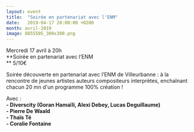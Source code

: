 ```yaml
---
layout: event
title:  "Soirée en partenariat avec l'ENM"
date:   2019-04-17 20:00:00 +0200
month: avril-2019
image: 8855505_300x300.png
---
```




Mercredi 17 avril à 20h  
**Soirée en partenariat avec l’ENM  
** 5/10€

Soirée découverte en partenariat avec l’ENM de Villeurbanne : à la rencontre de jeunes artistes auteurs compositeurs interprètes, enchaînant chacun 20 mn d'un programme 100% création !



Avec :  
**- Diverscity (Goran Hamaïli, Alexi Debey, Lucas Deguillaume)**  
**- Pierre De Waald**  
**- Thaïs Té**  
**- Coralie Fontaine**
